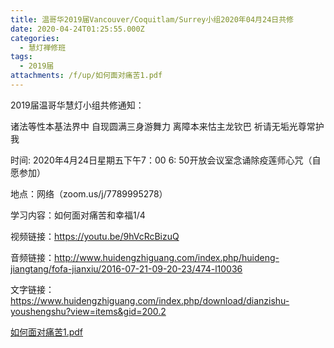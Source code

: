 ```yaml
---
title: 温哥华2019届Vancouver/Coquitlam/Surrey小组2020年04月24日共修
date: 2020-04-24T01:25:55.000Z
categories:
  - 慧灯禅修班
tags:
  - 2019届
attachments: /f/up/如何面对痛苦1.pdf
---
```

2019届温哥华慧灯小组共修通知：

诸法等性本基法界中
自现圆满三身游舞力
离障本来怙主龙钦巴
祈请无垢光尊常护我

时间:   2020年4月24日星期五下午7：00
6: 50开放会议室念诵除疫莲师心咒（自愿参加）

地点：网络（zoom.us/j/7789995278）

学习内容：如何面对痛苦和幸福1/4

视频链接：https://youtu.be/9hVcRcBizuQ

音频链接：http://www.huidengzhiguang.com/index.php/huideng-jiangtang/fofa-jianxiu/2016-07-21-09-20-23/474-l10036

文字链接：https://www.huidengzhiguang.com/index.php/download/dianzishu-youshengshu?view=items&gid=200.2

[如何面对痛苦1.pdf](https://hdvblob.blob.core.windows.net/hdv/f/up/如何面对痛苦1.pdf)